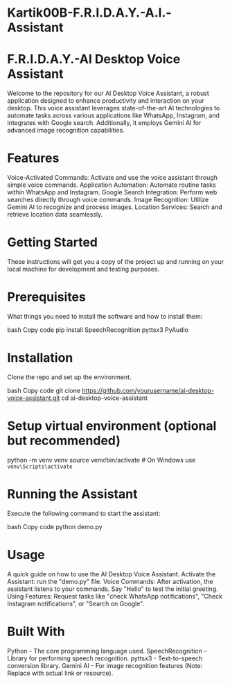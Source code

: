 # Kartik00B-F.R.I.D.A.Y.-A.I.-Assistant

# F.R.I.D.A.Y.-AI Desktop Voice Assistant
Welcome to the repository for our AI Desktop Voice Assistant, a robust application designed to enhance productivity and interaction on your desktop. This voice assistant leverages state-of-the-art AI technologies to automate tasks across various applications like WhatsApp, Instagram, and integrates with Google search. Additionally, it employs Gemini AI for advanced image recognition capabilities.

# Features
Voice-Activated Commands: Activate and use the voice assistant through simple voice commands.
Application Automation: Automate routine tasks within WhatsApp and Instagram.
Google Search Integration: Perform web searches directly through voice commands.
Image Recognition: Utilize Gemini AI to recognize and process images.
Location Services: Search and retrieve location data seamlessly.

# Getting Started
These instructions will get you a copy of the project up and running on your local machine for development and testing purposes.

# Prerequisites
What things you need to install the software and how to install them:

bash
Copy code
pip install SpeechRecognition pyttsx3 PyAudio

# Installation
Clone the repo and set up the environment.

bash
Copy code
git clone https://github.com/yourusername/ai-desktop-voice-assistant.git
cd ai-desktop-voice-assistant


# Setup virtual environment (optional but recommended)
python -m venv venv
source venv/bin/activate  # On Windows use `venv\Scripts\activate`

# Running the Assistant
Execute the following command to start the assistant:

bash
Copy code
python demo.py

# Usage
A quick guide on how to use the AI Desktop Voice Assistant.
Activate the Assistant: run the "demo.py" file.
Voice Commands: After activation, the assistant listens to your commands. Say "Hello" to test the initial greeting.
Using Features: Request tasks like "check WhatsApp notifications", "Check Instagram notifications", or "Search on Google".

# Built With
Python - The core programming language used.
SpeechRecognition - Library for performing speech recognition.
pyttsx3 - Text-to-speech conversion library.
Gemini AI - For image recognition features (Note: Replace with actual link or resource).
